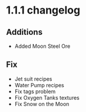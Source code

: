 # 1.1.1 changelog

## Additions
- Added Moon Steel Ore

## Fix
- Jet suit recipes
- Water Pump recipes
- Fix tags problem
- Fix Oxygen Tanks textures
- Fix Snow on the Moon
